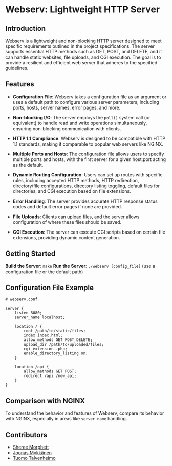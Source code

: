 # Webserv: Lightweight HTTP Server

## Introduction

Webserv is a lightweight and non-blocking HTTP server designed to meet specific requirements outlined in the project specifications. The server supports essential HTTP methods such as GET, POST, and DELETE, and it can handle static websites, file uploads, and CGI execution. The goal is to provide a resilient and efficient web server that adheres to the specified guidelines.

## Features

- **Configuration File**: Webserv takes a configuration file as an argument or uses a default path to configure various server parameters, including ports, hosts, server names, error pages, and more.

- **Non-blocking I/O**: The server employs the `poll()` system call (or equivalent) to handle read and write operations simultaneously, ensuring non-blocking communication with clients.

- **HTTP 1.1 Compliance**: Webserv is designed to be compatible with HTTP 1.1 standards, making it comparable to popular web servers like NGINX.

- **Multiple Ports and Hosts**: The configuration file allows users to specify multiple ports and hosts, with the first server for a given host:port acting as the default.

- **Dynamic Routing Configuration**: Users can set up routes with specific rules, including accepted HTTP methods, HTTP redirection, directory/file configurations, directory listing toggling, default files for directories, and CGI execution based on file extensions.

- **Error Handling**: The server provides accurate HTTP response status codes and default error pages if none are provided.

- **File Uploads**: Clients can upload files, and the server allows configuration of where these files should be saved.

- **CGI Execution**: The server can execute CGI scripts based on certain file extensions, providing dynamic content generation.

## Getting Started

**Build the Server**: `make`
**Run the Server**: `./webserv [config_file]` (use a configuration file or the default path)

## Configuration File Example

```plaintext
# webserv.conf

server {
    listen 8080;
    server_name localhost;

    location / {
        root /path/to/static/files;
        index index.html;
        allow_methods GET POST DELETE;
        upload_dir /path/to/uploaded/files;
        cgi_extension .php;
        enable_directory_listing on;
    }

    location /api {
        allow_methods GET POST;
        redirect /api /new_api;
    }
}
```

## Comparison with NGINX

To understand the behavior and features of Webserv, compare its behavior with NGINX, especially in areas like `server_name` handling.

## Contributors

- [Sheree Morphett](https://github.com/ShereeMorphett)
- [Joonas Mykkänen](https://github.com/JoonasMykkanen)
- [Tuomo Talvenheimo](https://github.com/TTalvenH)
